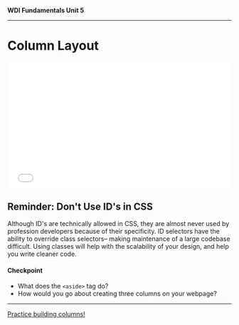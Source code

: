 
**WDI Fundamentals Unit 5**

---
# Column Layout

<div class="wistia_responsive_padding" style="padding:56.25% 0 0 0;position:relative;"><div class="wistia_responsive_wrapper" style="height:100%;left:0;position:absolute;top:0;width:100%;"><iframe src="//fast.wistia.net/embed/iframe/fk9027biok?seo=false&videoFoam=true" allowtransparency="true" frameborder="0" scrolling="no" class="wistia_embed" name="wistia_embed" allowfullscreen mozallowfullscreen webkitallowfullscreen oallowfullscreen msallowfullscreen width="100%" height="100%"></iframe></div></div>
<script src="//fast.wistia.net/assets/external/E-v1.js" async></script>

## Reminder: Don't Use ID's in CSS
Although ID's are technically allowed in CSS, they are almost never used by profession developers because of their specificity. ID selectors have the ability to override class selectors– making maintenance of a large codebase difficult. Using classes will help with the scalability of your design, and help you write cleaner code.

#### Checkpoint

* What does the `<aside>` tag do?
* How would you go about creating three columns on your webpage?

---

[Practice building columns!](06_exercise.md)
